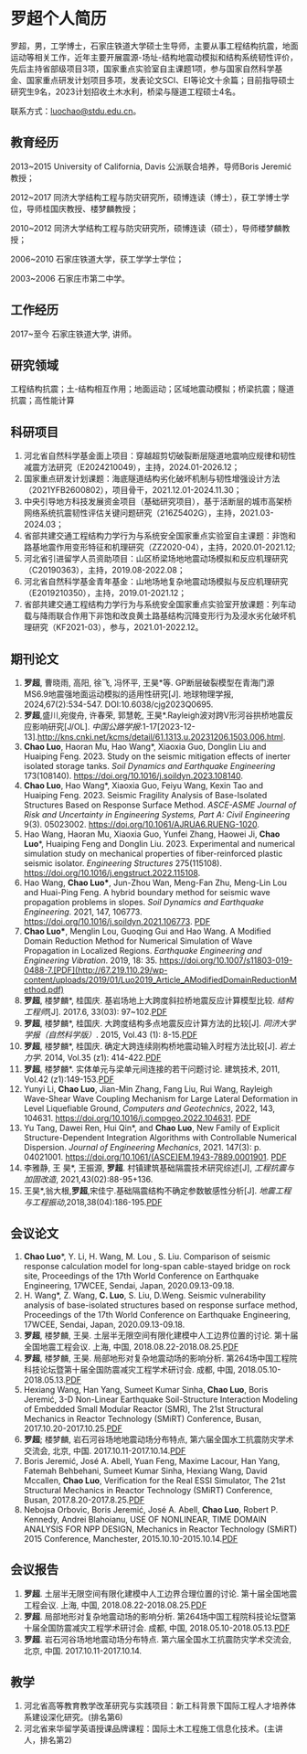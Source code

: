 # 罗超个人简历

罗超，男，工学博士，石家庄铁道大学硕士生导师，主要从事工程结构抗震，地面运动等相关工作，近年主要开展震源-场址-结构地震动模拟和结构系统韧性评价，先后主持省部级项目3项，国家重点实验室自主课题1项，参与国家自然科学基金、国家重点研发计划项目多项，发表论文SCI、EI等论文十余篇；目前指导硕士研究生9名，2023计划招收土木水利，桥梁与隧道工程硕士4名。

联系方式：luochao@stdu.edu.cn。

## 教育经历

2013~2015  University of California, Davis 公派联合培养，导师Boris Jeremić教授；

2012~2017  同济大学结构工程与防灾研究所，硕博连读（博士），获工学博士学位，导师桂国庆教授、楼梦麟教授；

2010~2012  同济大学结构工程与防灾研究所，硕博连读（硕士），导师楼梦麟教授；

2006~2010  石家庄铁道大学，获工学学士学位；

2003~2006  石家庄市第二中学。

## 工作经历

2017~至今  石家庄铁道大学, 讲师。

## 研究领域

工程结构抗震；土-结构相互作用；地面运动；区域地震动模拟；桥梁抗震；隧道抗震；高性能计算

## 科研项目

1. 河北省自然科学基金面上项目：穿越超剪切破裂断层隧道地震响应规律和韧性减震方法研究（E2024210049），主持，2024.01-2026.12；
2. 国家重点研发计划课题：海底隧道结构劣化破坏机制与韧性增强设计方法（2021YFB2600802），项目骨干，2021.12.01-2024.11.30；
3. 中央引导地方科技发展资金项目（基础研究项目），基于活断层的城市高架桥网络系统抗震韧性评估关键问题研究（216Z5402G），主持，2021.03-2024.03；
4. 省部共建交通工程结构力学行为与系统安全国家重点实验室自主课题：非饱和路基地震作用变形特征和机理研究（ZZ2020-04），主持，2020.01-2021.12;
5. 河北省引进留学人员资助项目：山区桥梁场地地震动场模拟和反应机理研究（C20190363），主持，2019.08-2022.08；
6. 河北省自然科学基金青年基金：山地场地复杂地震动场模拟与反应机理研究（E2019210350），主持，2019.01-2021.12；
7. 省部共建交通工程结构力学行为与系统安全国家重点实验室开放课题：列车动载与降雨联合作用下非饱和改良黄土路基结构沉降变形行为及浸水劣化破坏机理研究（KF2021-03），参与，2021.01-2022.12。

## 期刊论文

1. **罗超**, 曹晓雨, 高阳, 徐飞, 冯怀平, 王昊*等. GP断层破裂模型在青海门源MS6.9地震强地面运动模拟的适用性研究[J]. 地球物理学报, 2024,67(2):534-547. DOI:10.6038/cjg2023Q0695.
2. **罗超**,盛川,宛俊舟, 许春荣, 郭慧乾, 王昊*.Rayleigh波对跨V形河谷拱桥地震反应影响研究[J/OL]. *中国公路学报*:1-17[2023-12-13].http://kns.cnki.net/kcms/detail/61.1313.u.20231206.1503.006.html.
3. **Chao Luo**, Haoran Mu, Hao Wang*, Xiaoxia Guo, Donglin Liu and Huaiping Feng. 2023. Study on the seismic mitigation effects of inerter isolated storage tanks. *Soil Dynamics and Earthquake Engineering* 173(108140). https://doi.org/10.1016/j.soildyn.2023.108140.
4. **Chao Luo**, Hao Wang*, Xiaoxia Guo, Feiyu Wang, Kexin Tao and Huaiping Feng. 2023. Seismic Fragility Analysis of Base-Isolated Structures Based on Response Surface Method. *ASCE-ASME Journal of Risk and Uncertainty in Engineering Systems, Part A: Civil Engineering* 9(3). 05023002.  https://doi.org/10.1061/AJRUA6.RUENG-1020.
5. Hao Wang, Haoran Mu, Xiaoxia Guo, Yunfei Zhang, Haowei Ji, **Chao Luo***, Huaiping Feng and Donglin Liu. 2023. Experimental and numerical simulation study on mechanical properties of fiber-reinforced plastic seismic isolator. *Engineering Structures* 275(115108). https://doi.org/10.1016/j.engstruct.2022.115108.
6. Hao Wang, **Chao Luo\***, Jun-Zhou Wan, Meng-Fan Zhu, Meng-Lin Lou and Huai-Ping Feng. A hybrid boundary method for seismic wave propagation problems in slopes. _Soil Dynamics and Earthquake Engineering_. 2021, 147, 106773. https://doi.org/10.1016/j.soildyn.2021.106773. [PDF](http://67.219.110.29/wp-content/uploads/1619/37/1-s2.0-S0267726121001950-main.pdf)
7. **Chao Luo\***, Menglin Lou, Guoqing Gui and Hao Wang. A Modified Domain Reduction Method for Numerical Simulation of Wave Propagation in Localized Regions. _Earthquake Engineering and Engineering Vibration_. 2019, 18: 35. https://doi.org/10.1007/s11803-019-0488-7.[PDF](http://67.219.110.29/wp-content/uploads/2019/01/Luo2019_Article_AModifiedDomainReductionMethod.pdf)
8. **罗超**, 楼梦麟*, 桂国庆. 基岩场地上大跨度斜拉桥地震反应计算模型比较. _结构工程师_[J]. 2017.6, 33(03): 97~102.[PDF](http://67.219.110.29/wp-content/uploads/2018/07/基岩场地上大跨度斜拉桥地震反应计算模型比较_罗超.pdf)
9. **罗超**, 楼梦麟*, 桂国庆. 大跨度结构多点地震反应计算方法的比较[J]. _同济大学学报（自然科学版）_. 2015, Vol.43 (1): 8-15.[PDF](http://67.219.110.29/wp-content/uploads/2018/07/大跨度结构多点地震反应计算方法的比较_罗超.pdf)
10. **罗超**, 楼梦麟*, 桂国庆. 确定大跨连续刚构桥地震动输入时程方法比较[J]. _岩土力学_. 2014, Vol.35 (z1): 414-422.[PDF](http://67.219.110.29/wp-content/uploads/2018/07/确定大跨连续刚构桥地震动输入时程方法比较_罗超.pdf)
11. **罗超**, 楼梦麟*. 实体单元与梁单元间连接的若干问题讨论. 建筑技术, 2011, Vol.42 (z1):149-153.[PDF](http://67.219.110.29/wp-content/uploads/2018/07/实体单元与梁单元间连接的若干问题讨论.pdf)
12. Yunyi Li, **Chao Luo**, Jian-Min Zhang, Fang Liu, Rui Wang, Rayleigh Wave-Shear Wave Coupling Mechanism for Large Lateral Deformation in Level Liquefiable Ground, _Computers and Geotechnics_, 2022, 143, 104631. https://doi.org/10.1016/j.compgeo.2022.104631. [PDF](https://www.researchgate.net/profile/Rui-Wang-297/publication/357756763_Rayleigh_Wave-Shear_Wave_Coupling_Mechanism_for_Large_Lateral_Deformation_in_Level_Liquefiable_Ground/links/61de82724e4aff4a643608b3/Rayleigh-Wave-Shear-Wave-Coupling-Mechanism-for-Large-Lateral-Deformation-in-Level-Liquefiable-Ground.pdf)
13. Yu Tang, Dawei Ren, Hui Qin*, and **Chao Luo**, New Family of Explicit Structure-Dependent Integration Algorithms with Controllable Numerical Dispersion. _Journal of Engineering Mechanics_, 2021. 147(3): p. 04021001. https://doi.org/10.1061/(ASCE)EM.1943-7889.0001901. [PDF](http:/67.219.110.29/wp-content/uploads/1609/39/J-2020-JEM_TL_phiTang.pdf)
14. 李雅静, 王 昊*, 王振源, **罗超**. 村镇建筑基础隔震技术研究综述[J], _工程抗震与加固改造_, 2021,43(02):88-95+136.
15. 王昊*,翁大根,**罗超**,宋佳宁.基础隔震结构不确定参数敏感性分析[J]. _地震工程与工程振动_,2018,38(04):186-195.[PDF](http://67.219.110.29/wp-content/uploads/2019/09/unnamed-file.pdf)

## 会议论文

1. **Chao Luo***, Y. Li, H. Wang, M. Lou , S. Liu. Comparison of seismic response calculation model for long-span cable-stayed bridge on rock site, Proceedings of the 17th World Conference on Earthquake Engineering, 17WCEE, Sendai, Japan, 2020.09.13-09.18.
2. H. Wang*, Z. Wang, **C. Luo**, S. Liu, D.Weng. Seismic vulnerability analysis of base-isolated structures based on response surface method, Proceedings of the 17th World Conference on Earthquake Engineering, 17WCEE, Sendai, Japan, 2020.09.13-09.18.
3. **罗超**, 楼梦麟, 王昊. 土层半无限空间有限化建模中人工边界位置的讨论. 第十届全国地震工程会议. 上海, 中国, 2018.08.22-2018.08.25.[PDF](http://67.219.110.29//wp-content/uploads/2019/02/148-土层半无限空间有限化建模中人工边界位置的讨论.pdf)
4. **罗超**, 楼梦麟, 王昊. 局部地形对复杂地震动场的影响分析. 第264场中国工程院科技论坛暨第十届全国防震减灾工程学术研讨会. 成都, 中国, 2018.05.10-2018.05.13.[PDF](http://67.219.110.29//wp-content/uploads/2018/07/EDRE322-局部地形对复杂地震动场的影响分析.pdf)
5. Hexiang Wang, Han Yang, Sumeet Kumar Sinha, **Chao Luo**, Boris Jeremić, 3-D Non-Linear Earthquake Soil-Structure Interaction Modeling of Embedded Small Modular Reactor (SMR), The 21st Structural Mechanics in Reactor Technology (SMiRT) Conference, Busan, 2017.10.20-2017.10.25.[PDF](http://67.219.110.29//wp-content/uploads/2018/07/3-D-Non-Linear-Earthquake-Soil-Structure-Interaction-Modeling-of-Embedded-Small-Modular-Reactor-SMR.pdf)
6. **罗超**; 楼梦麟, 岩石河谷场地地震动场分布特点, 第六届全国水工抗震防灾学术交流会, 北京, 中国. 2017.10.11-2017.10.14.[PDF](http://67.219.110.29//wp-content/uploads/2018/07/岩石河谷场地地震动场分布特点.pdf)
7. Boris Jeremić, José A. Abell, Yuan Feng, Maxime Lacour, Han Yang, Fatemah Behbehani, Sumeet Kumar Sinha, Hexiang Wang, David Mccallen, **Chao Luo**, Verification for the Real ESSI Simulator, The 21st Structural Mechanics in Reactor Technology (SMiRT) Conference, Busan, 2017.8.20-2017.8.25.[PDF](http://67.219.110.29//wp-content/uploads/2018/07/Verification-for-the-Real-ESSI-Simulator.pdf)
8. Nebojsa Orbovic, Boris Jeremić, José A. Abell, **Chao Luo**, Robert P. Kennedy, Andrei Blahoianu, USE OF NONLINEAR, TIME DOMAIN ANALYSIS FOR NPP DESIGN, Mechanics in Reactor Technology (SMiRT) 2015 Conference, Manchester, 2015.10.10-2015.10.14.[PDF](http://67.219.110.29//wp-content/uploads/2018/07/USE-OF-NONLINEAR-TIME-DOMAIN-ANALYSIS-FOR-NPP-DESIGN.pdf)

## 会议报告

1. **罗超**. 土层半无限空间有限化建模中人工边界合理位置的讨论. 第十届全国地震工程会议. 上海, 中国, 2018.08.22-2018.08.25.[PDF](http://67.219.110.29//wp-content/uploads/2019/02/罗超-第十届全国地震工程会议-报告.pdf)
2. **罗超**. 局部地形对复杂地震动场的影响分析. 第264场中国工程院科技论坛暨第十届全国防震减灾工程学术研讨会. 成都, 中国, 2018.05.10-2018.05.13.[PDF](http://67.219.110.29//wp-content/uploads/2018/07/局部地形对复杂地震动场的影响分析.pdf)
3. **罗超**. 岩石河谷场地地震动场分布特点. 第六届全国水工抗震防灾学术交流会, 北京, 中国. 2017.10.11-2017.10.14.

## 教学

1. 河北省高等教育教学改革研究与实践项目：新工科背景下国际工程人才培养体系建设深化研究。(排名第6)
2. 河北省来华留学英语授课品牌课程：国际土木工程施工信息化技术。(主讲人，排名第2)


